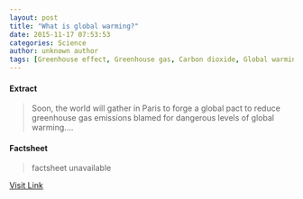 ```yaml
---
layout: post
title: "What is global warming?"
date: 2015-11-17 07:53:53
categories: Science
author: unknown author
tags: [Greenhouse effect, Greenhouse gas, Carbon dioxide, Global warming, Earth, Human impact on the environment, Climate change, Natural environment, Meteorology, Future problems, Atmospheric sciences, Nature, Earth sciences, Environmental science, Atmosphere of Earth, Global environmental issues, Climatology, Change, Physical geography]
---
```



#### Extract
>Soon, the world will gather in Paris to forge a global pact to reduce greenhouse gas emissions blamed for dangerous levels of global warming....

#### Factsheet
>factsheet unavailable

[Visit Link](http://phys.org/news/2015-11-global_1.html)


